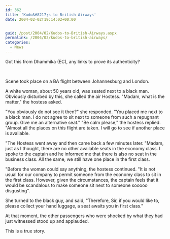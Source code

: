 ```yaml
---
id: 362
title: 'Kudo&#8217;s to British Airways'
date: 2004-02-02T19:14:02+00:00


guid: /post/2004/02/Kudos-to-British-Airways.aspx
permalink: /2004/02/kudos-to-british-airways/
categories:
  - News
---
```

<body xmlns="http://www.w3.org/1999/xhtml">
    <div class="Section1">
        <p class="MsoNormal">
            Got this from Dhammika (EC), any links to prove its authenticity?
        </p>
        <p class="MsoNormal">
            &#160;
        </p>
        <p class="MsoNormal">
            Scene took place on a BA flight between Johannesburg and London.
        </p>
        <p class="MsoNormal">
            A white woman, about 50 years old, was seated next to a black man. Obviously disturbed
            by this, she called the air Hostess. "Madam, what is the matter," the hostess asked.
        </p>
        <p class="MsoNormal">
            "You obviously do not see it then?" she responded. "You placed me next to a black
            man. I do not agree to sit next to someone from such a repugnant group. Give me an
            alternative seat." "Be calm please," the hostess replied. "Almost all the places on
            this flight are taken. I will go to see if another place is available.
        </p>
        <p class="MsoNormal">
            "The Hostess went away and then came back a few minutes later. "Madam, just as I thought,
            there are no other available seats in the economy class. I spoke to the captain and
            he informed me that there is also no seat in the business class. All the same, we
            still have one place in the first class.
        </p>
        <p class="MsoNormal">
            "Before the woman could say anything, the hostess continued. "It is not usual for
            our company to permit someone from the economy class to sit in the first class. However,
            given the circumstances, the captain feels that it would be scandalous to make someone
            sit next to someone sooooo disgusting".
        </p>
        <p class="MsoNormal">
            She turned to the black guy, and said, "Therefore, Sir, if you would like to, please
            collect your hand luggage, a seat awaits you in first class."
        </p>
        <p class="MsoNormal">
            At that moment, the other passengers who were shocked by what they had just witnessed
            stood up and applauded.
        </p>
        <p class="MsoNormal">
            This is a true story.
        </p>
    </div>
</body>